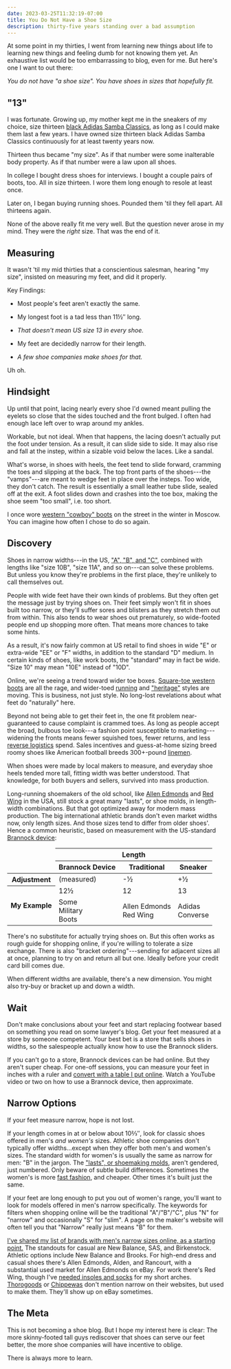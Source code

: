 ```yaml
---
date: 2023-03-25T11:32:19-07:00
title: You Do Not Have a Shoe Size
description: thirty-five years standing over a bad assumption
---
```


At some point in my thirties, I went from learning new things about life to learning new things and feeling dumb for not knowing them yet.  An exhaustive list would be too embarrassing to blog, even for me.  But here's one I want to out there:

_You do not have "a shoe size".  You have shoes in sizes that hopefully fit._

## "13"

I was fortunate.  Growing up, my mother kept me in the sneakers of my choice, size thirteen [black Adidas Samba Classics](https://www.adidas.com/us/samba-classic/034563.html), as long as I could make them last a few years.  I have owned size thirteen black Adidas Samba Classics continuously for at least twenty years now.

Thirteen thus became "my size".  As if that number were some inalterable body property.  As if that number were a law upon all shoes.

In college I bought dress shoes for interviews.  I bought a couple pairs of boots, too.  All in size thirteen.  I wore them long enough to resole at least once.

Later on, I began buying running shoes.  Pounded them 'til they fell apart.  All thirteens again.

None of the above really fit me very well.  But the question never arose in my mind.  They were the _right_ size.  That was the end of it.

## Measuring

It wasn't 'til my mid thirties that a conscientious salesman, hearing "my size", insisted on measuring my feet, and did it properly.

Key Findings:

- Most people's feet aren't exactly the same.

- My longest foot is a tad less than 11½″ long.

- _That doesn't mean US size 13 in every shoe._

- My feet are decidedly narrow for their length.

- _A few shoe companies make shoes for that._

Uh oh.

## Hindsight

Up until that point, lacing nearly every shoe I'd owned meant pulling the eyelets so close that the sides touched and the front bulged.  I often had enough lace left over to wrap around my ankles.

Workable, but not ideal.  When that happens, the lacing doesn't actually put the foot under tension.  As a result, it can slide side to side.  It may also rise and fall at the instep, within a sizable void below the laces.  Like a sandal.

What's worse, in shoes with heels, the feet tend to slide forward, cramming the toes and slipping at the back.  The top front parts of the shoes---the "vamps"---are meant to wedge feet in place over the insteps.  Too wide, they don't catch.  The result is essentially a small leather tube slide, sealed off at the exit.  A foot slides down and crashes into the toe box, making the shoe seem "too small", i.e. too short.

I once wore [western "cowboy" boots](https://en.wikipedia.org/wiki/Cowboy_boot) on the street in the winter in Moscow.  You can imagine how often I chose to do so again.

## Discovery

Shoes in narrow widths---in the US, ["A", "B", and "C"](https://narrowwidthshoes.kemitchell.com/sizing), combined with lengths like "size 10B", "size 11A", and so on---can solve these problems.  But unless you know they're problems in the first place, they're unlikely to call themselves out.

People with wide feet have their own kinds of problems.  But they often get the message just by trying shoes on.  Their feet simply won't fit in shoes built too narrow, or they'll suffer sores and blisters as they stretch them out from within.  This also tends to wear shoes out prematurely, so wide-footed people end up shopping more often.  That means more chances to take some hints.

As a result, it's now fairly common at US retail to find shoes in wide "E" or extra-wide "EE" or "F" widths, in addition to the standard "D" medium.  In certain kinds of shoes, like work boots, the "standard" may in fact be wide.  "Size 10" may mean "10E" instead of "10D".

Online, we're seeing a trend toward wider toe boxes.  [Square-toe western boots](https://www.ariat.com/RAMBLER_M_FOO.html) are all the rage, and wider-toed [running](https://www.altrarunning.com/) and ["heritage"](https://www.redwingshoes.com/heritage/mens/iron-ranger/Iron-Ranger-08111.html?cgid=mens-iron-ranger) styles are moving.  This is business, not just style.  No long-lost revelations about what feet do "naturally" here.

Beyond not being able to get their feet in, the one fit problem near-guaranteed to cause complaint is crammed toes.  As long as people accept the broad, bulbous toe look---a fashion point susceptible to marketing---widening the fronts means fewer squished toes, fewer returns, and less [reverse logistics](https://en.wikipedia.org/wiki/Reverse_logistics) spend.  Sales incentives and guess-at-home sizing breed roomy shoes like American football breeds 300+-pound [linemen](https://en.wikipedia.org/wiki/Defensive_tackle).

When shoes were made by local makers to measure, and everyday shoe heels tended more tall, fitting width was better understood.  That knowledge, for both buyers and sellers, survived into mass production.

Long-running shoemakers of the old school, like [Allen Edmonds](https://www.allenedmonds.com/product/mens-park-avenue-cap-toe-oxford-dress-shoe-3023014) and [Red Wing](https://www.redwingshoes.com/work/mens/soft-toe/Traction-Tred-10877.html) in the USA, still stock a great many "lasts", or shoe molds, in length-width combinations.  But that got optimized away for modern mass production.  The big international athletic brands don't even market widths now, only length sizes.  And those sizes tend to differ from older shoes'.  Hence a common heuristic, based on measurement with the US-standard [Brannock device](https://brannock.com/):

<table>
  <thead>
    <tr>
      <td rowspan="2"></td>
      <th colspan="3">Length</th>
    </tr>
    <tr>
      <th>Brannock Device</th>
      <th>Traditional</th>
      <th>Sneaker</th>
    </tr>
  </thead>
  <tr>
    <th>Adjustment</th>
    <td>(measured)</td>
    <td>-½</td>
    <td>+½</td>
  </tr>
  <tr>
    <th rowspan="2">My Example</th>
    <td>12½</td>
    <td>12</td>
    <td>13</td>
  </tr>
  <tr>
    <td>Some<br>Military<br>Boots</td>
    <td>Allen Edmonds<br>
    Red Wing</td>
    <td>Adidas<br>
    Converse</td>
  </tr>
</table>

There's no substitute for actually trying shoes on.  But this often works as rough guide for shopping online, if you're willing to tolerate a size exchange.  There is also "bracket ordering"---sending for adjacent sizes all at once, planning to try on and return all but one.  Ideally before your credit card bill comes due.

When different widths are available, there's a new dimension.  You might also try-buy or bracket up and down a width.

## Wait

Don't make conclusions about your feet and start replacing footwear based on something you read on some lawyer's blog.  Get your feet measured at a store by someone competent.  Your best bet is a store that sells shoes in widths, so the salespeople actually know how to use the Brannock sliders.

If you can't go to a store, Brannock devices can be had online.  But they aren't super cheap.  For one-off sessions, you can measure your feet in inches with a ruler and [convert with a table I put online](https://narrowwidthshoes.kemitchell.com/sizing).  Watch a YouTube video or two on how to use a Brannock device, then approximate.


## Narrow Options

If your feet measure narrow, hope is not lost.

If your length comes in at or below about 10⅔″, look for classic shoes offered in men's _and women's_ sizes.  Athletic shoe companies don't typically offer widths...except when they offer both men's and women's sizes.  The standard width for women's is usually the same as narrow for men: "B" in the jargon.  The ["lasts", or shoemaking molds](https://en.wikipedia.org/wiki/Last), aren't gendered, just numbered.  Only beware of subtle build differences.  Sometimes the women's is more [fast fashion](https://en.wikipedia.org/wiki/Fast_fashion), and cheaper.  Other times it's built just the same.

If your feet are long enough to put you out of women's range, you'll want to look for models offered in men's narrow specifically.  The keywords for filters when shopping online will be the traditional "A"/"B"/"C", plus "N" for "narrow" and occasionally "S" for "slim".  A page on the maker's website will often tell you that "Narrow" really just means "B" for them.

[I've shared my list of brands with men's narrow sizes online, as a starting point.](https://narrowwidthshoes.kemitchell.com/)  The standouts for casual are New Balance, SAS, and Birkenstock.  Athletic options include New Balance and Brooks.  For high-end dress and casual shoes there's Allen Edmonds, Alden, and Rancourt, with a substantial used market for Allen Edmonds on eBay.  For work there's Red Wing, though I've [needed insoles and socks](https://narrowwidthshoes.kemitchell.com/making-do) for my short arches.  [Thorogoods](https://thorogoodusa.com/) or [Chippewas](http://www.chippewaboots.com/) don't mention narrow on their websites, but used to make them.  They'll show up on eBay sometimes.

## The Meta

This is not becoming a shoe blog.  But I hope my interest here is clear: The more skinny-footed tall guys rediscover that shoes can serve our feet better, the more shoe companies will have incentive to oblige.

There is always more to learn.
